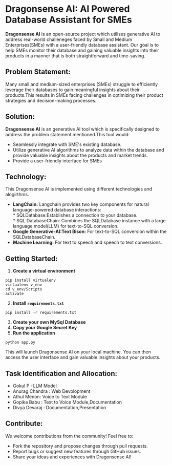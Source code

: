 # Dragonsense AI: AI Powered Database Assistant for SMEs
**Dragonsense AI** is an open-source project which utilises generative AI to address real-world challeneges faced by Small and Medium Enterprises(SMEs) with a user-friendly database assistant. Our goal is to help SMEs monitor their database and gaining valuable insights into their products in a manner that is both straightforward and time-saving.

## Problem Statement:
Many small and medium-sized enterprises (SMEs) struggle to efficiently leverage their databases to gain meaningful insights about their products.This results in SMEs facing challenges in optimizing their product strategies and decision-making processes.

## Solution:
**Dragonsense AI** is an generative AI tool which is specifically designed to address the problem statement mentioned.This tool would:
* Seamlessly integrate with SME's existing database.
* Utilize generative AI algorithms to analyze data within the database and provide valuable insights about the products and market trends.
* Provide a user-friendly interface for SMEs

## Technology:
This Dragonsense AI is implemented using different technologies and alogirthms.
* **LangChain:** Langchain provides two key components for natural language-powered database interactions:\
      * SQLDatabase:Establishes a connection to your database.\
      * SQL DatabaseChain: Combines the SQLDatabase instance with a large language model(LLM) for text-to-SQL conversion.
* **Google Generative-AI:Text Bison:** For text-to-SQL conversion within the SQLDatabaseChain.
* **Machine Learning:** For text to speech and speech to text conversions.
## Getting Started:
1. **Create a virtual environment**
```
pip install virtualenv
virtualenv v_env
cd v_env/Scripts
activate
```
2. **Install `requirements.txt`**
```
pip install -r requirements.txt
```
3. **Create your own MySql Database**
4. **Copy your Google Secret Key**
5. **Run the application**
```
python app.py
```
This will launch Dragonsense AI on your local machine. You can then access the user interface and gain valuable insights about your products.

## Task Identification and Allocation:
* Gokul P : LLM Model
* Anurag Chandra : Web Devolopment
* Athul Menon: Voice to Text Module
* Gopika Babu : Text to Voice Module,Documentation
* Divya Devaraj : Documentation,Presentation

## Contribute:
We welcome contributions from the community! Feel free to:

* Fork the repository and propose changes through pull requests.
* Report bugs or suggest new features through GitHub issues.
* Share your ideas and experiences with Dragonsense AI!
  


